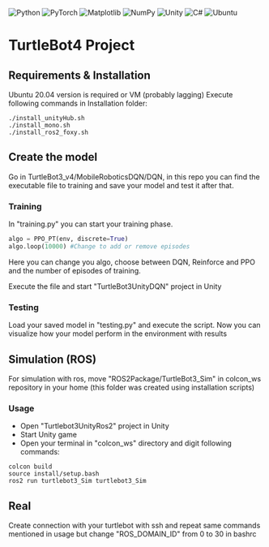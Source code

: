 ![Python](https://img.shields.io/badge/python-3670A0?style=for-the-badge&logo=python&logoColor=ffdd54)
![PyTorch](https://img.shields.io/badge/PyTorch-%23EE4C2C.svg?style=for-the-badge&logo=PyTorch&logoColor=white)
![Matplotlib](https://img.shields.io/badge/Matplotlib-%23ffffff.svg?style=for-the-badge&logo=Matplotlib&logoColor=black)
![NumPy](https://img.shields.io/badge/numpy-%23013243.svg?style=for-the-badge&logo=numpy&logoColor=white)
![Unity](https://img.shields.io/badge/unity-%23000000.svg?style=for-the-badge&logo=unity&logoColor=white)
![C#](https://img.shields.io/badge/c%23-%23239120.svg?style=for-the-badge&logo=csharp&logoColor=white) 
![Ubuntu](https://img.shields.io/badge/Ubuntu-E95420?style=for-the-badge&logo=ubuntu&logoColor=white)

# TurtleBot4 Project

## Requirements & Installation
Ubuntu 20.04 version is required or VM (probably lagging)
Execute following commands in Installation folder:

```shell
./install_unityHub.sh
./install_mono.sh
./install_ros2_foxy.sh
```

## Create the model
Go in TurtleBot3_v4/MobileRoboticsDQN/DQN, in this repo you can find the executable file to training and save your model and test it after that.

### Training
In "training.py" you can start your training phase. 

```python
algo = PPO_PT(env, discrete=True)
algo.loop(10000) #Change to add or remove episodes
```
Here you can change you algo, choose between DQN, Reinforce and PPO and the number of episodes of training.

Execute the file and start "TurtleBot3UnityDQN" project in Unity

### Testing
Load your saved model in "testing.py" and execute the script. Now you can visualize how your model perform in the environment with results

## Simulation (ROS)

For simulation with ros, move "ROS2Package/TurtleBot3_Sim" in colcon_ws repository in your home (this folder was created using installation scripts)

### Usage
- Open "Turtlebot3UnityRos2" project in Unity
- Start Unity game
- Open your terminal in "colcon_ws" directory and digit following commands:

```shell
colcon build
source install/setup.bash
ros2 run turtlebot3_Sim turtlebot3_Sim 
```

## Real
Create connection with your turtlebot with ssh and repeat same commands mentioned in usage but change "ROS_DOMAIN_ID" from 0 to 30 in bashrc
